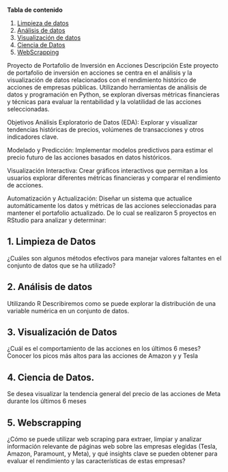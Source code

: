 
**Tabla de contenido**
1. [Limpieza de datos](https://github.com/PatriciaChamorroG/Portafolio-Final/blob/main/README.md#1limpieza-de-datos)
2. [Análisis de datos](https://github.com/PatriciaChamorroG/Portafolio-Final/blob/main/README.md#2an%C3%A1lisis-de-datos)
3. [Visualización de datos](https://github.com/PatriciaChamorroG/Portafolio-Final/blob/main/README.md#3visualizaci%C3%B3n-de-datos)
4. [Ciencia de Datos](https://github.com/PatriciaChamorroG/Portafolio-Final/blob/main/README.md#4ciencia-de-datos)
5. [WebScrapping](https://github.com/PatriciaChamorroG/Portafolio-Final/blob/main/README.md#5webscrapping)

Proyecto de Portafolio de Inversión en Acciones
Descripción
Este proyecto de portafolio de inversión en acciones se centra en el análisis y la visualización de datos relacionados con el rendimiento histórico de acciones de empresas públicas. 
Utilizando herramientas de análisis de datos y programación en Python, se exploran diversas métricas financieras y técnicas para evaluar la rentabilidad y la volatilidad de las acciones 
seleccionadas.

Objetivos
Análisis Exploratorio de Datos (EDA): Explorar y visualizar tendencias históricas de precios, volúmenes de transacciones y otros indicadores clave.

Modelado y Predicción: Implementar modelos predictivos para estimar el precio futuro de las acciones basados en datos históricos.

Visualización Interactiva: Crear gráficos interactivos que permitan a los usuarios explorar diferentes métricas financieras y comparar el rendimiento de acciones.

Automatización y Actualización: Diseñar un sistema que actualice automáticamente los datos y métricas de las acciones seleccionadas para mantener el portafolio actualizado.
De lo cual se realizaron 5 proyectos en RStudio para analizar y determinar:

## 1.	Limpieza de Datos
¿Cuáles son algunos métodos efectivos para manejar valores faltantes en el conjunto de datos que se ha utilizado?

## 2.	Análisis de datos
Utilizando R Describiremos como se puede explorar la distribución de una variable numérica en un conjunto de datos. 

## 3.	Visualización de Datos
¿Cuál es el comportamiento de las acciones en los últimos 6 meses?
Conocer los picos más altos para las acciones de Amazon y y Tesla

## 4.	Ciencia de Datos.
Se desea visualizar la tendencia general del precio de las acciones de Meta durante los últimos 6 meses

## 5.	Webscrapping
¿Cómo se puede utilizar web scraping para extraer, limpiar y analizar información relevante de páginas web sobre las empresas elegidas (Tesla, Amazon, Paramount, y Meta), y qué insights
 clave se pueden obtener para evaluar el rendimiento y las características de estas empresas?


